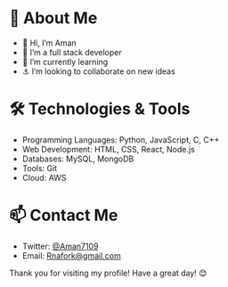 # 🚀 About Me

- 👋 Hi, I’m Aman
- 👀 I’m a full stack developer
- 🌱 I’m currently learning
- ⚓ I’m looking to collaborate on new ideas
  
# 🛠️ Technologies & Tools

- Programming Languages: Python, JavaScript, C, C++
- Web Development: HTML, CSS, React, Node.js
- Databases: MySQL, MongoDB
- Tools: Git
- Cloud: AWS


# 📫 Contact Me

- Twitter: [@Aman7109](https://twitter.com/Aman7109)
- Email: Rnafork@gmail.com

Thank you for visiting my profile! Have a great day! 😊







<!---
Aman-20 is a ✨ special ✨ repository because of its `README.md` appears on your GitHub profile.
--->
